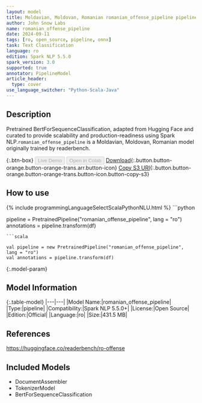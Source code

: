 ```yaml
---
layout: model
title: Moldavian, Moldovan, Romanian romanian_offense_pipeline pipeline BertForSequenceClassification from readerbench
author: John Snow Labs
name: romanian_offense_pipeline
date: 2024-09-11
tags: [ro, open_source, pipeline, onnx]
task: Text Classification
language: ro
edition: Spark NLP 5.5.0
spark_version: 3.0
supported: true
annotator: PipelineModel
article_header:
  type: cover
use_language_switcher: "Python-Scala-Java"
---
```


## Description

Pretrained BertForSequenceClassification, adapted from Hugging Face and curated to provide scalability and production-readiness using Spark NLP.`romanian_offense_pipeline` is a Moldavian, Moldovan, Romanian model originally trained by readerbench.

{:.btn-box}
<button class="button button-orange" disabled>Live Demo</button>
<button class="button button-orange" disabled>Open in Colab</button>
[Download](https://s3.amazonaws.com/auxdata.johnsnowlabs.com/public/models/romanian_offense_pipeline_ro_5.5.0_3.0_1726091806356.zip){:.button.button-orange.button-orange-trans.arr.button-icon}
[Copy S3 URI](s3://auxdata.johnsnowlabs.com/public/models/romanian_offense_pipeline_ro_5.5.0_3.0_1726091806356.zip){:.button.button-orange.button-orange-trans.button-icon.button-copy-s3}

## How to use



<div class="tabs-box" markdown="1">
{% include programmingLanguageSelectScalaPythonNLU.html %}
```python

pipeline = PretrainedPipeline("romanian_offense_pipeline", lang = "ro")
annotations =  pipeline.transform(df)   

```
```scala

val pipeline = new PretrainedPipeline("romanian_offense_pipeline", lang = "ro")
val annotations = pipeline.transform(df)

```
</div>

{:.model-param}
## Model Information

{:.table-model}
|---|---|
|Model Name:|romanian_offense_pipeline|
|Type:|pipeline|
|Compatibility:|Spark NLP 5.5.0+|
|License:|Open Source|
|Edition:|Official|
|Language:|ro|
|Size:|431.5 MB|

## References

https://huggingface.co/readerbench/ro-offense

## Included Models

- DocumentAssembler
- TokenizerModel
- BertForSequenceClassification